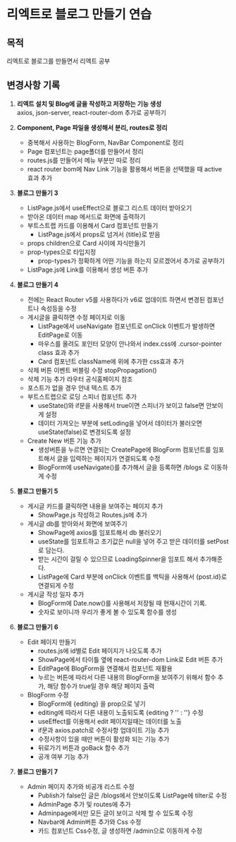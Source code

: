 # 리엑트로 블로그 만들기 연습

## 목적
리엑트로 블로그를 만들면서 리엑트 공부

## 변경사항 기록
1. **리엑트 설치 및 Blog에 글을 작성하고 저장하는 기능 생성**  
axios, json-server, react-router-dom 추가로 공부하기

2. **Component, Page 파일을 생성해서 분리, routes로 정리**  
    * 중복해서 사용하는 BlogForm, NavBar Component로 정리  
    * Page 컴포넌트는 page폴더를 만들어서 정리  
    * routes.js를 만들어서 메뉴 부분만 따로 정리  
    * react router bom에 Nav Link 기능을 활용해서 버튼을 선택했을 때 active 효과 추가

3. **블로그 만들기 3**  
    * ListPage.js에서 useEffect으로 블로그 리스트 데이터 받아오기  
    * 받아온 데이터 map 메서드로 화면에 출력하기  
    * 부트스트랩 카드를 이용해서 Card 컴포넌트 만들기  
        + ListPage.js에서 props로 넘겨서 {title}로 받음  
    * props children으로 Card 사이에 자식만들기  
    * prop-types으로 타입지정  
        + prop-types가 정확하게 어떤 기능을 하는지 모르겠어서 추가로 공부하기  
    * ListPage.js에 Link를 이용해서 생성 버튼 추가  

4. **블로그 만들기 4**
    * 전에는 React Router v5를 사용하다가 v6로 업데이트 하면서 변경된 컴포넌트나 속성등을 수정  
    * 게시글을 클릭하면 수정 페이지로 이동  
        + ListPage에서 useNavigate 컴포넌트로 onClick 이벤트가 발생하면 EditPage로 이동  
        + 마우스를 올려도 포인터 모양이 안나와서 index.css에 .cursor-pointer class 효과 추가  
        + Card 컴포넌트 className에 위에 추가한 css효과 추가  
    * 삭제 버튼 이벤트 버블링 수정 stopPropagation()  
    * 삭제 기능 추가 라우터 공식홈페이지 참조  
    * 포스트가 없을 경우 안내 텍스트 추가  
    * 부트스트랩으로 로딩 스피너 컴포넌트 추가  
        + useState()와 if문을 사용해서 true이면 스피너가 보이고 false면 안보이게 설정  
        + 데이터 가져오는 부분에 setLoding을 넣어서 데이터가 불러오면 useState(false)로 변경되도록 설정  
    * Create New 버튼 기능 추가
        + 생성버튼을 누르면 연결되는 CreatePage에 BlogForm 컴포넌트를 임포트해서 글을 입력하는 페이지가 연결되도록 수정  
        + BlogForm에 useNavigate()를 추가해서 글을 등록하면 /blogs 로 이동하게 수정  

5. **블로그 만들기 5**
    * 게시글 카드를 클릭하면 내용을 보여주는 페이지 추가  
        + ShowPage.js 작성하고 Routes.js에 추가  
    * 게시글 db를 받아와서 화면에 보여주기  
        + ShowPage에 axios를 임포트해서 db 불러오기  
        + useState를 임포트하고 초기값은 null을 넣어 주고 받은 데이터를 setPost로 담는다.  
        + 받는 시간이 걸릴 수 있으므로 LoadingSpinner을 임포트 해서 추가해준다.  
        + ListPage에 Card 부분에 onClick 이벤트를 백틱을 사용해서 {post.id}로 연결되게 수정  
    * 게시글 작성 일자 추가  
        + BlogForm에 Date.now()를 사용해서 저장될 때 현재시간이 기록.  
        + 숫자로 보이니까 우리가 좋게 볼 수 있도록 함수를 생성  

6. **블로그 만들기 6**
    * Edit 페이지 만들기  
        + routes.js에 id별로 Edit 페이지가 나오도록 추가  
        + ShowPage에서 타이틀 옆에 react-router-dom Link로 Edit 버튼 추가  
        + EditPage에 BlogForm을 연결해서 컴포넌트 재활용  
        + 누르는 버튼에 따라서 다른 내용의 BlogForm을 보여주기 위해서 함수 추가, 해당 함수가 true일 경우 해당 페이지 출력  
    * BlogForm 수정  
        + BlogForm에 {editing} 을 prop으로 넣기 
        + editing에 따라서 다른 내용이 노출되도록 {editing ? '' : ''} 수정  
        + useEffect를 이용해서 edit 페이지일때는 데이터를 노출  
        + if문과 axios.patch로 수정사항 업데이트 기능 추가  
        + 수정사항이 있을 때만 버튼이 활성화 되는 기능 추가  
        + 뒤로가기 버튼과 goBack 함수 추가  
        + 공개 여부 기능 추가  

7. **블로그 만들기 7**
    * Admin 페이지 추가와 비공개 리스트 수정  
        + Publish가 false인 글은 /blogs에서 안보이도록 ListPage에 tilter로 수정  
        + AdminPage 추가 및 routes에 추가  
        + Adminpage에서만 모든 글이 보이고 삭제 할 수 있도록 수정  
        + Navbar에 Admin버튼 추가와 Css 수정  
        + 카드 컴포넌트 Css수정, 글 생성하면 /admin으로 이동하게 수정  